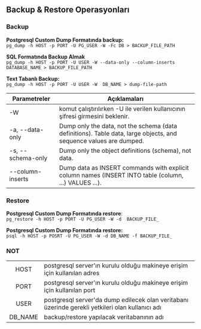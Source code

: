 
## Backup & Restore Operasyonları

### Backup
**Postgresql Custom Dump Formatında backup:** \
`pg_dump -h HOST -p PORT -U PG_USER -W -Fc DB > BACKUP_FILE_PATH`

**SQL Formatında Backup Almak** \
`pg_dump -h HOST -p PORT -U USER -W --data-only --column-inserts  DATABASE_NAME > BACKUP_FILE_PATH`

**Text Tabanlı Backup:** \
`pg_dump -h HOST -p PORT -U USER -W  DB_NAME > dump-file-path`

|Parametreler| Açıklamaları |
|-|-------|
| -W | komut çalıştırılırken -U ile verilen kullanıcının şifresi girmesini beklenir. |
| -a, --data-only | Dump only the data, not the schema (data definitions). Table data, large objects, and sequence values are dumped. |
| -s, --schema-only |    Dump only the object definitions (schema), not data. |
| --column-inserts |  Dump data as INSERT commands with explicit column names (INSERT INTO table (column, ...) VALUES ...). |


### Restore
**Postgresql Custom Dump Formatında restore**: \
`pg_restore -h HOST -p PORT -U PG_USER -W -d  BACKUP_FILE_`

**Postgresql Custom Dump Formatında restore:** \
`psql -h HOST -p POSRT -U PG_USER -W -d DB_NAME -f BACKUP_FILE_`

### NOT
|||
|:-:|-------|
| HOST | postgresql server'ın kurulu olduğu makineye erişim için kullanılan adres |
| PORT | postgresql server'ın kurulu olduğu makineye erişim için kullanılan port |
| USER | postgresql server'da dump edilecek olan veritabanı üzerinde gerekli yetkileri olan kullanıcı adı |
| DB_NAME | backup/restore yapılacak veritabanının adı |
